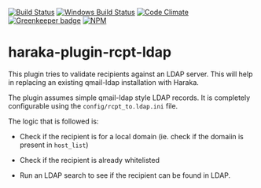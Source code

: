 [![Build Status][ci-img]][ci-url]
[![Windows Build Status][ci-win-img]][ci-win-url]
[![Code Climate][clim-img]][clim-url]
[![Greenkeeper badge][gk-img]][gk-url]
[![NPM][npm-img]][npm-url]

# haraka-plugin-rcpt-ldap

This plugin tries to validate recipients against an LDAP server. This will help
in replacing an existing qmail-ldap installation with Haraka.

The plugin assumes simple qmail-ldap style LDAP records. It is completely
configurable using the `config/rcpt_to.ldap.ini` file.

The logic that is followed is:

  * Check if the recipient is for a local domain (ie. check if the domaiin is
    present in `host_list`)

  * Check if the recipient is already whitelisted

  * Run an LDAP search to see if the recipient can be found in LDAP.



<!-- leave these buried at the bottom of the document -->
[ci-img]: https://travis-ci.org/haraka/haraka-plugin-rcpt-ldap.svg
[ci-url]: https://travis-ci.org/haraka/haraka-plugin-rcpt-ldap
[ci-win-img]: https://ci.appveyor.com/api/projects/status/nqbiggwh5v1bilfu?svg=true
[ci-win-url]: https://ci.appveyor.com/project/msimerson/haraka-plugin-rcpt-ldap
[cov-img]: https://codecov.io/github/haraka/haraka-plugin-rcpt-ldap/coverage.svg
[cov-url]: https://codecov.io/github/haraka/haraka-plugin-rcpt-ldap
[clim-img]: https://codeclimate.com/github/haraka/haraka-plugin-rcpt-ldap/badges/gpa.svg
[clim-url]: https://codeclimate.com/github/haraka/haraka-plugin-rcpt-ldap
[gk-img]: https://badges.greenkeeper.io/haraka/haraka-plugin-rcpt-ldap.svg
[gk-url]: https://greenkeeper.io/
[npm-img]: https://nodei.co/npm/haraka-plugin-rcpt-ldap.png
[npm-url]: https://www.npmjs.com/package/haraka-plugin-rcpt-ldap

